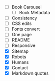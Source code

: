 - [ ] Book Carousel
  - [ ] Book Metadata
- [ ] Consistency
- [ ] CSS edits
- [ ] Fonts convert
- [ ] One page
- [ ] README
- [ ] Responsive
- [x] Sitemap
- [x] Robots
- [x] Humans
- [x] Contact
- [x] Markdown quotes
